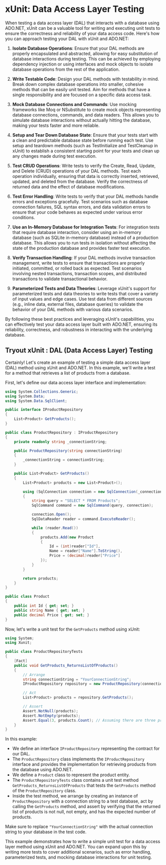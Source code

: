 # xUnit: Data Access Layer Testing

When testing a data access layer (DAL) that interacts with a database using ADO.NET, xUnit can be a valuable tool for writing and executing unit tests to ensure the correctness and reliability of your data access code. Here's how you can approach testing your DAL with xUnit and ADO.NET:

1. **Isolate Database Operations**: Ensure that your DAL methods are properly encapsulated and abstracted, allowing for easy substitution of database interactions during testing. This can be achieved by employing dependency injection or using interfaces and mock objects to isolate database operations from the rest of the application.

2. **Write Testable Code**: Design your DAL methods with testability in mind. Break down complex database operations into smaller, cohesive methods that can be easily unit tested. Aim for methods that have a single responsibility and are focused on a specific data access task.

3. **Mock Database Connections and Commands**: Use mocking frameworks like Moq or NSubstitute to create mock objects representing database connections, commands, and data readers. This allows you to simulate database interactions without actually hitting the database, making your tests faster and more reliable.

4. **Setup and Tear Down Database State**: Ensure that your tests start with a clean and predictable database state before running each test. Use setup and teardown methods (such as TestInitialize and TestCleanup in xUnit) to establish a consistent starting point for your tests and clean up any changes made during test execution.

5. **Test CRUD Operations**: Write tests to verify the Create, Read, Update, and Delete (CRUD) operations of your DAL methods. Test each operation individually, ensuring that data is correctly inserted, retrieved, updated, and deleted from the database. Verify the correctness of returned data and the effect of database modifications.

6. **Test Error Handling**: Write tests to verify that your DAL methods handle errors and exceptions gracefully. Test scenarios such as database connection failures, SQL syntax errors, and data validation errors to ensure that your code behaves as expected under various error conditions.

7. **Use an In-Memory Database for Integration Tests**: For integration tests that require database interaction, consider using an in-memory database (such as SQLite in-memory database) instead of a production database. This allows you to run tests in isolation without affecting the state of the production database and provides faster test execution.

8. **Verify Transaction Handling**: If your DAL methods involve transaction management, write tests to ensure that transactions are properly initiated, committed, or rolled back as expected. Test scenarios involving nested transactions, transaction scopes, and distributed transactions to validate transactional behavior.

9. **Parameterized Tests and Data Theories**: Leverage xUnit's support for parameterized tests and data theories to write tests that cover a variety of input values and edge cases. Use test data from different sources (e.g., inline data, external files, database queries) to validate the behavior of your DAL methods with various data scenarios.

By following these best practices and leveraging xUnit's capabilities, you can effectively test your data access layer built with ADO.NET, ensuring its reliability, correctness, and robustness in interacting with the underlying database.


## Tryout xUnit : DAL (Data Access Layer) Testing
Certainly! Let's create an example of testing a simple data access layer (DAL) method using xUnit and ADO.NET. In this example, we'll write a test for a method that retrieves a list of products from a database.

First, let's define our data access layer interface and implementation:

```csharp
using System.Collections.Generic;
using System.Data;
using System.Data.SqlClient;

public interface IProductRepository
{
    List<Product> GetProducts();
}

public class ProductRepository : IProductRepository
{
    private readonly string _connectionString;

    public ProductRepository(string connectionString)
    {
        _connectionString = connectionString;
    }

    public List<Product> GetProducts()
    {
        List<Product> products = new List<Product>();

        using (SqlConnection connection = new SqlConnection(_connectionString))
        {
            string query = "SELECT * FROM Products";
            SqlCommand command = new SqlCommand(query, connection);

            connection.Open();
            SqlDataReader reader = command.ExecuteReader();

            while (reader.Read())
            {
                products.Add(new Product
                {
                    Id = (int)reader["Id"],
                    Name = reader["Name"].ToString(),
                    Price = (decimal)reader["Price"]
                });
            }
        }

        return products;
    }
}

public class Product
{
    public int Id { get; set; }
    public string Name { get; set; }
    public decimal Price { get; set; }
}
```

Now, let's write a unit test for the `GetProducts` method using xUnit:

```csharp
using System;
using Xunit;

public class ProductRepositoryTests
{
    [Fact]
    public void GetProducts_ReturnsListOfProducts()
    {
        // Arrange
        string connectionString = "YourConnectionString";
        IProductRepository repository = new ProductRepository(connectionString);

        // Act
        List<Product> products = repository.GetProducts();

        // Assert
        Assert.NotNull(products);
        Assert.NotEmpty(products);
        Assert.Equal(3, products.Count); // Assuming there are three products in the database
    }
}
```

In this example:

- We define an interface `IProductRepository` representing the contract for our DAL.
- The `ProductRepository` class implements the `IProductRepository` interface and provides the implementation for retrieving products from the database using ADO.NET.
- We define a `Product` class to represent the product entity.
- The `ProductRepositoryTests` class contains a unit test method `GetProducts_ReturnsListOfProducts` that tests the `GetProducts` method of the `ProductRepository` class.
- Inside the test method, we arrange by creating an instance of `ProductRepository` with a connection string to a test database, act by calling the `GetProducts` method, and assert by verifying that the returned list of products is not null, not empty, and has the expected number of products.

Make sure to replace `"YourConnectionString"` with the actual connection string to your database in the test code.

This example demonstrates how to write a simple unit test for a data access layer method using xUnit and ADO.NET. You can expand upon this by writing more tests to cover additional scenarios, such as error handling, parameterized tests, and mocking database interactions for unit testing.
